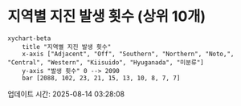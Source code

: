 # 지역별 지진 발생 횟수 (상위 10개)

```mermaid
xychart-beta
    title "지역별 지진 발생 횟수"
    x-axis ["Adjacent", "Off", "Southern", "Northern", "Noto,", "Central", "Western", "Kiisuido", "Hyuganada", "미분류"]
    y-axis "발생 횟수" 0 --> 2090
    bar [2088, 102, 23, 21, 15, 13, 10, 8, 7, 7]
```

업데이트 시간: 2025-08-14 03:28:08
